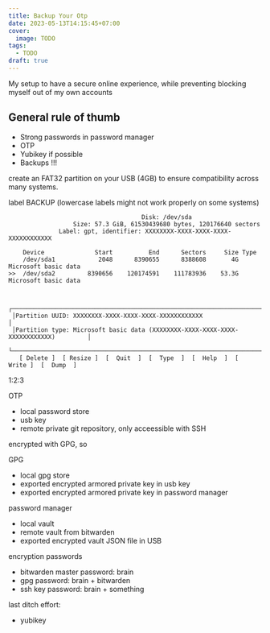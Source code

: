 ```yaml
---
title: Backup Your Otp
date: 2023-05-13T14:15:45+07:00
cover:
  image: TODO
tags:
  - TODO
draft: true
---
```


My setup to have a secure online experience, while preventing blocking myself out of my own accounts

## General rule of thumb

- Strong passwords in password manager
- OTP
- Yubikey if possible
- Backups !!!

create an FAT32 partition on your USB (4GB) to ensure compatibility across many systems.

label BACKUP (lowercase labels might not work properly on some systems)

```
                                     Disk: /dev/sda
                  Size: 57.3 GiB, 61530439680 bytes, 120176640 sectors
              Label: gpt, identifier: XXXXXXXX-XXXX-XXXX-XXXX-XXXXXXXXXXXX

    Device              Start          End      Sectors     Size Type
    /dev/sda1            2048      8390655      8388608       4G Microsoft basic data
>>  /dev/sda2         8390656    120174591    111783936    53.3G Microsoft basic data


 ┌────────────────────────────────────────────────────────────────────────────────────┐
 │Partition UUID: XXXXXXXX-XXXX-XXXX-XXXX-XXXXXXXXXXXX                                │
 │Partition type: Microsoft basic data (XXXXXXXX-XXXX-XXXX-XXXX-XXXXXXXXXXXX)         │
 └────────────────────────────────────────────────────────────────────────────────────┘
   [ Delete ]  [ Resize ]  [  Quit  ]  [  Type  ]  [  Help  ]  [  Write ]  [  Dump  ]
```

1:2:3

OTP

- local password store
- usb key
- remote private git repository, only acceessible with SSH

encrypted with GPG, so


GPG

- local gpg store
- exported encrypted armored private key in usb key
- exported encrypted armored private key in password manager

password manager

- local vault
- remote vault from bitwarden
- exported encrypted vault JSON file in USB

encryption passwords

- bitwarden master password: brain
- gpg password: brain + bitwarden
- ssh key password: brain + something

last ditch effort:

- yubikey

